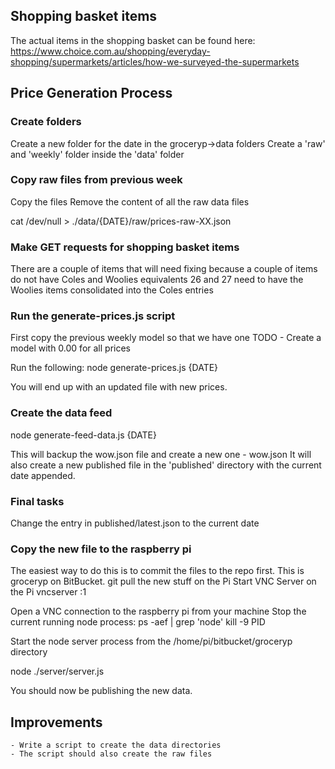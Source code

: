 ## Shopping basket items
The actual items in the shopping basket can be found here:
https://www.choice.com.au/shopping/everyday-shopping/supermarkets/articles/how-we-surveyed-the-supermarkets

## Price Generation Process

### Create folders
Create a new folder for the date in the groceryp->data folders
Create a 'raw' and 'weekly' folder inside the 'data' folder

### Copy raw files from previous week
Copy the files
Remove the content of all the raw data files

cat /dev/null > ./data/{DATE}/raw/prices-raw-XX.json

### Make GET requests for shopping basket items
There are a couple of items that will need fixing because a couple of items do not have Coles and Woolies equivalents
26 and 27 need to have the Woolies items consolidated into the Coles entries

### Run the generate-prices.js script
First copy the previous weekly model so that we have one
TODO - Create a model with 0.00 for all prices

Run the following:
node generate-prices.js {DATE}

You will end up with an updated file with new prices.

### Create the data feed
node generate-feed-data.js {DATE}

This will backup the wow.json file and create a new one - wow.json
It will also create a new published file in the 'published' directory with the current date appended.

### Final tasks
Change the entry in published/latest.json to the current date

### Copy the new file to the raspberry pi
The easiest way to do this is to commit the files to the repo first. This is groceryp on BitBucket.
git pull the new stuff on the Pi
Start VNC Server on the Pi
    vncserver :1

Open a VNC connection to the raspberry pi from your machine
Stop the current running node process:
    ps -aef | grep 'node'
    kill -9 PID

Start the node server process from the /home/pi/bitbucket/groceryp directory

node ./server/server.js

You should now be publishing the new data.



## Improvements
    - Write a script to create the data directories
    - The script should also create the raw files
